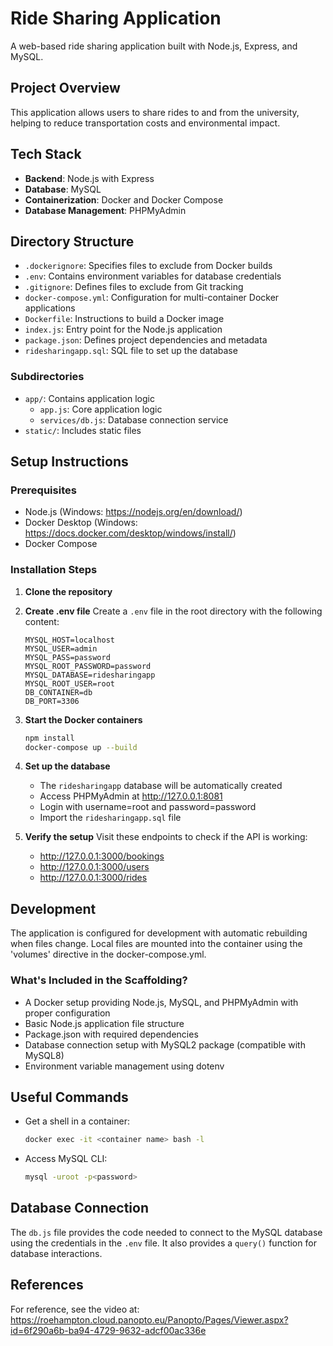 # Ride Sharing Application

A web-based ride sharing application built with Node.js, Express, and MySQL.

## Project Overview

This application allows users to share rides to and from the university, helping to reduce transportation costs and environmental impact.

## Tech Stack

- **Backend**: Node.js with Express
- **Database**: MySQL
- **Containerization**: Docker and Docker Compose
- **Database Management**: PHPMyAdmin

## Directory Structure

- `.dockerignore`: Specifies files to exclude from Docker builds
- `.env`: Contains environment variables for database credentials
- `.gitignore`: Defines files to exclude from Git tracking
- `docker-compose.yml`: Configuration for multi-container Docker applications
- `Dockerfile`: Instructions to build a Docker image
- `index.js`: Entry point for the Node.js application
- `package.json`: Defines project dependencies and metadata
- `ridesharingapp.sql`: SQL file to set up the database

### Subdirectories
- `app/`: Contains application logic
  - `app.js`: Core application logic
  - `services/db.js`: Database connection service
- `static/`: Includes static files

## Setup Instructions

### Prerequisites
- Node.js (Windows: https://nodejs.org/en/download/)
- Docker Desktop (Windows: https://docs.docker.com/desktop/windows/install/)
- Docker Compose

### Installation Steps

1. **Clone the repository**

2. **Create .env file**
   Create a `.env` file in the root directory with the following content:
   ```
   MYSQL_HOST=localhost
   MYSQL_USER=admin
   MYSQL_PASS=password
   MYSQL_ROOT_PASSWORD=password
   MYSQL_DATABASE=ridesharingapp
   MYSQL_ROOT_USER=root
   DB_CONTAINER=db
   DB_PORT=3306
   ```

3. **Start the Docker containers**
   ```bash
   npm install
   docker-compose up --build
   ```

4. **Set up the database**
   - The `ridesharingapp` database will be automatically created
   - Access PHPMyAdmin at http://127.0.0.1:8081
   - Login with username=root and password=password
   - Import the `ridesharingapp.sql` file

5. **Verify the setup**
   Visit these endpoints to check if the API is working:
   - http://127.0.0.1:3000/bookings
   - http://127.0.0.1:3000/users
   - http://127.0.0.1:3000/rides

## Development

The application is configured for development with automatic rebuilding when files change. Local files are mounted into the container using the 'volumes' directive in the docker-compose.yml.

### What's Included in the Scaffolding?
- A Docker setup providing Node.js, MySQL, and PHPMyAdmin with proper configuration
- Basic Node.js application file structure
- Package.json with required dependencies
- Database connection setup with MySQL2 package (compatible with MySQL8)
- Environment variable management using dotenv

## Useful Commands

- Get a shell in a container:
  ```bash
  docker exec -it <container name> bash -l
  ```

- Access MySQL CLI:
  ```bash
  mysql -uroot -p<password>
  ```

## Database Connection

The `db.js` file provides the code needed to connect to the MySQL database using the credentials in the `.env` file. It also provides a `query()` function for database interactions.

## References

For reference, see the video at: https://roehampton.cloud.panopto.eu/Panopto/Pages/Viewer.aspx?id=6f290a6b-ba94-4729-9632-adcf00ac336e
